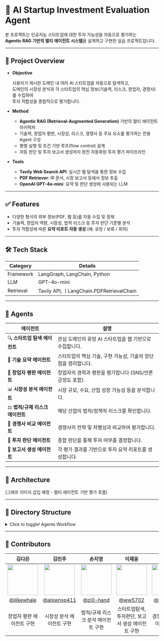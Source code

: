 # 🧠 AI Startup Investment Evaluation Agent

본 프로젝트는 인공지능 스타트업에 대한 투자 가능성을 자동으로 평가하는</br>
**Agentic RAG 기반의 멀티 에이전트 시스템**을 설계하고 구현한 실습 프로젝트입니다.

---

## 📌 Project Overview

- **Objective**
  
  사용자가 제시한 도메인 내 여러 AI 스타트업을 자동으로 탐색하고,  
  도메인의 시장성 분석과 각 스타트업의 핵심 정보(기술력, 리스크, 창업자, 경쟁사)를 수집하여</br>
  투자 적합성을 종합적으로 평가합니다.

- **Method**
  - **Agentic RAG (Retrieval-Augmented Generation)** 기반의 멀티 에이전트 아키텍처
  - 기술력, 창업자 평판, 시장성, 리스크, 경쟁사 등 주요 요소를 평가하는 전용 Agent 구성
  - 병렬 실행 및 조건 기반 루프(flow control) 설계
  - 자동 판단 및 투자 보고서 생성까지 완전 자동화된 투자 평가 파이프라인

- **Tools**
  - **Tavily Web Search API**: 실시간 웹 탐색을 통한 정보 수집
  - **PDF Retriever**: IR 문서, 시장 보고서 등에서 정보 추출
  - **OpenAI GPT-4o-mini**: 요약 및 판단 생성에 사용되는 LLM

---

## ✅ Features

- 다양한 형식의 외부 정보(PDF, 웹 등)를 자동 수집 및 정제
- 기술력, 창업자 역량, 시장성, 법적 리스크 등 투자 판단 기준별 분석
- 투자 적합성에 따른 **요약 리포트 자동 생성** (예: 유망 / 보류 / 회피)

---

## 🛠️ Tech Stack

| Category   | Details                             |
|------------|-------------------------------------|
| Framework  | LangGraph, LangChain, Python        |
| LLM        | GPT-4o-mini          |
| Retrieval  | Tavily API,  ㅣLangChain.PDFRetrievalChain       |

---

## 🤖 Agents

| 에이전트 | 설명 |
|----------|------|
| 🔍 **스타트업 탐색 에이전트** | 관심 도메인의 유망 AI 스타트업을 웹 기반으로 수집합니다. |
| 🔧 **기술 요약 에이전트** | 스타트업의 핵심 기술, 구현 가능성, 기술의 장단점을 정리합니다. |
| 🙋 **창업자 평판 에이전트** | 창업자의 경력과 평판을 평가합니다 (SNS/언론 긍정도 포함). |
| 📊 **시장성 분석 에이전트** | 시장 규모, 수요, 산업 성장 가능성 등을 분석합니다. |
| ⚖️ **법적/규제 리스크 에이전트** | 해당 산업의 법적/정책적 리스크를 확인합니다. |
| 🥊 **경쟁사 비교 에이전트** | 경쟁사의 전략 및 차별성과 비교하여 평가합니다. |
| 🧮 **투자 판단 에이전트** | 종합 판단을 통해 투자 여부를 결정합니다. |
| 📝 **보고서 생성 에이전트** | 각 평가 결과를 기반으로 투자 요약 리포트를 생성합니다. |

---

## 🧩 Architecture  
(그래프 이미지 삽입 예정 - 멀티 에이전트 기반 평가 흐름)

---

## 📁 Directory Structure
<details>
<summary>Click to toggle! Agents Workflow</summary>
  <img src="https://github.com/user-attachments/assets/3281c8ab-26f4-404e-8023-8a55e9491132", alt="agents1">
  <img src="https://github.com/user-attachments/assets/45bc23af-db87-4206-98ce-6d05d9f1be4a", alt="agents2">
</details>

---

## 💫 Contributors 
<div align="center">

| **김다은** | **김민주** | **손지영** | **이재웅** | **이효정** | **진실** |
| :--------: | :--------: | :--------: | :--------: | :--------: | :------: |
| <img src="https://avatars.githubusercontent.com/u/98153670?v=4" width="100" height="100"> | <img src="https://avatars.githubusercontent.com/u/74577811?v=4" width="100" height="100"> | <img src="https://avatars.githubusercontent.com/u/122194456?v=4" width="100" height="100"> | <img src="https://avatars.githubusercontent.com/u/60501045?v=4" width="100" height="100"> | <img src="https://avatars.githubusercontent.com/u/79013520?v=4" width="100" height="100"> | <img src="https://avatars.githubusercontent.com/u/97718539?v=4" width="100" height="100"> |
| [@ilikewhale](https://github.com/ilikewhale) | [@alswnsp411](https://github.com/alswnsp411) | [@zi0-hand](https://github.com/zi0-hand) | [@ww5702](https://github.com/ww5702) | [@world-dv](https://github.com/world-dv) | [@zinsile](https://github.com/zinsile) |
| 창업자 평판 에이전트 구현 | 시장성 분석 에이전트 구현 | 법적/규제 리스크 분석 에이전트 구현 | 스타트업탐색, 투자판단, 보고서 생성 에이전트 구현 | 경쟁사 비교 에이전트 구현 | 기술 요약 에이전트 구현 |

</div>
